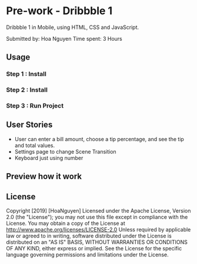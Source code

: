 # Pre-work - Dribbble 1
Dribbble 1 in Mobile, using HTML, CSS and JavaScript.

Submitted by: Hoa Nguyen
Time spent: 3 Hours

## Usage
### Step 1 : Install


### Step 2 : Install 


### Step 3 : Run Project 


## User Stories

+ User can enter a bill amount, choose a tip percentage, and see the tip and total values.
+ Settings page to change Scene Transition
+ Keyboard just using number 

## Preview how it work



## License

Copyright [2019] [HoaNguyen]
Licensed under the Apache License, Version 2.0 (the "License");
you may not use this file except in compliance with the License.
You may obtain a copy of the License at
   http://www.apache.org/licenses/LICENSE-2.0
Unless required by applicable law or agreed to in writing, software
distributed under the License is distributed on an "AS IS" BASIS,
WITHOUT WARRANTIES OR CONDITIONS OF ANY KIND, either express or implied.
See the License for the specific language governing permissions and
limitations under the License.